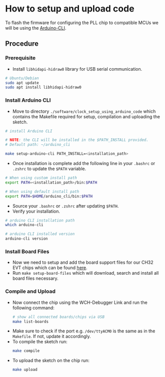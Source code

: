 # How to setup and upload code

To flash the firmware for configuring the PLL chip to compatible MCUs we will be using the [Arduino-CLI](https://github.com/arduino/arduino-cli).

## Procedure

### Prerequisite

- Install `libhidapi-hidraw0` library for USB serial communication.
```bash
# Ubuntu/Debian
sudo apt update
sudo apt install libhidapi-hidraw0
```

### Install Arduino CLI
- Move to directory `./software/clock_setup_using_arduino_code` which contains the Makefile required for setup, compilation and uploading the sketch.
```bash
# install Arduino CLI

# NOTE: the CLI will be installed in the $PATH_INSTALL provided.
# Default path: ~/arduino_cli

make setup-arduino-cli PATH_INSTALL=<installation_path>
```
- Once installation is complete add the following line in your `.bashrc` or `.zshrc` to update the `$PATH` variable.
```bash
# When using custom install path
export PATH=<installation_path>/bin:$PATH

# When using default install path 
export PATH=$HOME/arduino_cli/bin:$PATH
```
- Source your `.bashrc` or `.zshrc` after updating `$PATH`.
- Verify your installation.

```bash
# arduino CLI installation path
which arduino-cli

# arduino CLI installed version
arduino-cli version
```

### Install Board Files
- Now we need to setup and add the board support files for our CH32 EVT chips which can be found [here](https://github.com/openwch/arduino_core_ch32).
- Run `make setup-board-files` which will download, search and install all board files necessary.

### Compile and Upload
- Now connect the chip using the WCH-Debugger Link and run the following command:
  ```bash
  # show all connected boards/chips via USB
  make list-boards
  ```
- Make sure to check if the port e.g. `/dev/ttyACM0` is the same as in the `Makefile`. If not, update it accordingly.
- To compile the sketch run:
  ```bash
  make compile
  ```
- To upload the sketch on the chip run:
  ```bash
  make upload
  ```
